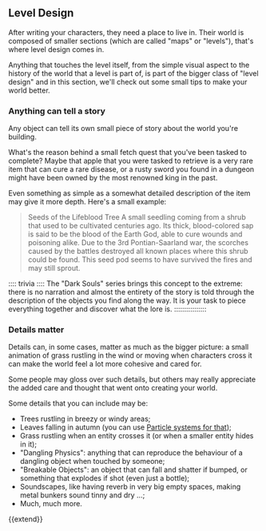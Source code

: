 Level Design
------------

After writing your characters, they need a place to live in. Their world is composed of smaller sections (which are called "maps" or "levels"), that's where level design comes in.

Anything that touches the level itself, from the simple visual aspect to the history of the world that a level is part of, is part of the bigger class of "level design" and in this section, we'll check out some small tips to make your world better.

### Anything can tell a story

Any object can tell its own small piece of story about the world you're building.

What's the reason behind a small fetch quest that you've been tasked to complete? Maybe that apple that you were tasked to retrieve is a very rare item that can cure a rare disease, or a rusty sword you found in a dungeon might have been owned by the most renowned king in the past.

Even something as simple as a somewhat detailed description of the item may give it more depth. Here's a small example:

> Seeds of the Lifeblood Tree
> A small seedling coming from a shrub that used to be cultivated centuries ago. Its thick, blood-colored sap is said to be the blood of the Earth God, able to cure wounds and poisoning alike.
> Due to the 3rd Pontian-Saarland war, the scorches caused by the battles destroyed all known places where this shrub could be found. This seed pod seems to have survived the fires and may still sprout.

:::: trivia ::::
The "Dark Souls" series brings this concept to the extreme: there is no narration and almost the entirety of the story is told through the description of the objects you find along the way. It is your task to piece everything together and discover what the lore is.
::::::::::::::::

### Details matter

Details can, in some cases, matter as much as the bigger picture: a small animation of grass rustling in the wind or moving when characters cross it can make the world feel a lot more cohesive and cared for.

Some people may gloss over such details, but others may really appreciate the added care and thought that went onto creating your world.

Some details that you can include may be:

- Trees rustling in breezy or windy areas;
- Leaves falling in autumn (you can use [Particle systems for that](#particle_systems));
- Grass rustling when an entity crosses it (or when a smaller entity hides in it);
- "Dangling Physics": anything that can reproduce the behaviour of a dangling object when touched by someone;
- "Breakable Objects": an object that can fall and shatter if bumped, or something that explodes if shot (even just a bottle);
- Soundscapes, like having reverb in very big empty spaces, making metal bunkers sound tinny and dry ...;
- Much, much more.

{{extend}}

